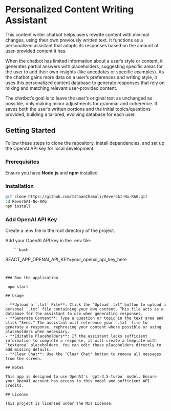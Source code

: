 # Personalized Content Writing Assistant

This content writer chatbot helps users rewrite content with minimal changes, using their own previously written text. It functions as a personalized assistant that adapts its responses based on the amount of user-provided content it has.

When the chatbot has limited information about a user’s style or content, it generates partial answers with placeholders, suggesting specific areas for the user to add their own insights (like anecdotes or specific examples). As the chatbot gains more data on a user’s preferences and writing style, it uses this personalized content database to generate responses that rely on mixing and matching relevant user-provided content.

The chatbot’s goal is to leave the user’s original text as unchanged as possible, only making minor adjustments for grammar and coherence. It saves both the user’s written portions and the initial topics/questions provided, building a tailored, evolving database for each user.

## Getting Started

Follow these steps to clone the repository, install dependencies, and set up the OpenAI API key for local development.

### Prerequisites

Ensure you have **Node.js** and **npm** installed.


### Installation
   ```bash
   git clone https://github.com/IshaanChamoli/ReverbAI-No-RAG.git
   cd ReverbAI-No-RAG
   npm install
   ```

### Add OpenAI API Key

Create a .env file in the root directory of the project.

Add your OpenAI API key in the .env file:

       ```bash
   REACT_APP_OPENAI_API_KEY=your_openai_api_key_here
   ```


### Run the application

    npm start

## Usage

- **Upload a `.txt` File**: Click the "Upload .txt" button to upload a personal `.txt` file containing your own content. This file acts as a database for the assistant to use when generating responses.
- **Generate Content**: Type a question or topic in the text area and click "Send." The assistant will reference your `.txt` file to generate a response, rephrasing your content where possible or using placeholders when necessary.
- **Editable Placeholders**: If the assistant lacks sufficient information to complete a response, it will create a template with `textarea` placeholders. You can edit these placeholders directly to add missing details.
- **Clear Chat**: Use the "Clear Chat" button to remove all messages from the screen.

## Notes

This app is designed to use OpenAI's `gpt-3.5-turbo` model. Ensure your OpenAI account has access to this model and sufficient API credits.

## License

This project is licensed under the MIT License.

